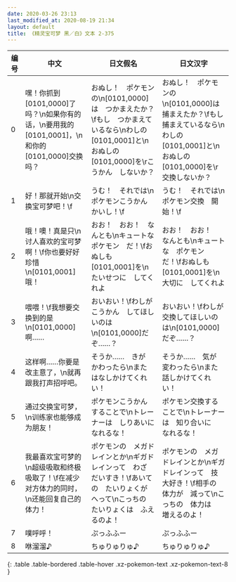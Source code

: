 ```yaml
---
date: 2020-03-26 23:13
last_modified_at: 2020-08-19 21:34
layout: default
title: 《精灵宝可梦 黑／白》文本 2-375
---
```

| 编号 | 中文 | 日文假名 | 日文汉字 |
| ---- | ---- | ---- | --- |
| 0 | 嘿！你抓到[0101,0000]了吗？\n如果你有的话，\n要用我的[0101,0001]，\n和你的[0101,0000]交换吗？ | おぬし！　ポケモンの\n[0101,0000]は　つかまえたか？\fもし　つかまえているなら\nわしの　[0101,0001]と\nおぬしの　[0101,0000]を\rこうかん　しないか？ | おぬし！　ポケモンの\n[0101,0000]は　捕まえたか？\fもし　捕まえているなら\nわしの　[0101,0001]と\nおぬしの　[0101,0000]を\r交換しないか？ |
| 1 | 好！那就开始\n交换宝可梦吧！\f | うむ！　それでは\nポケモンこうかん　かいし！\f | うむ！　それでは\nポケモン交換　開始！\f |
| 2 | 哦！噢！真是只\n讨人喜欢的宝可梦啊！\f你也要好好珍惜\n[0101,0001]哦！ | おお！　おお！　なんとも\nキュートな　ポケモン　だ！\fおぬしも　[0101,0001]を\nたいせつに　してくれよ | おお！　おお！　なんとも\nキュートな　ポケモン　だ！\fおぬしも　[0101,0001]を\n大切に　してくれよ |
| 3 | 喂喂！\f我想要交换到的是\n[0101,0000]啊…… | おいおい！\fわしが　こうかん　してほしいのは\n[0101,0000]だぞ……？ | おいおい！\fわしが　交換してほしいのは\n[0101,0000]だぞ……？ |
| 4 | 这样啊……你要是改主意了，\n就再跟我打声招呼吧。 | そうか……　きが　かわったら\nまた　はなしかけてくれい！ | そうか……　気が　変わったら\nまた　話しかけてくれい！ |
| 5 | 通过交换宝可梦，\n训练家也能够成为朋友！ | ポケモンこうかん　することで\nトレーナーは　しりあいに　なれるな！ | ポケモン交換する　ことで\nトレーナーは　知り合いに　なれるな！ |
| 6 | 我最喜欢宝可梦的\n超级吸取和终极吸取了！\f在减少对方体力的同时，\n还能回复自己的体力！ | ポケモンの　メガドレインとか\nギガドレインって　わざ　だいすき！\fあいての　たいりょくが　へって\nこっちの　たいりょくは　ふえるのよ！ | ポケモンの　メガドレインとか\nギガドレインって　技　大好き！\f相手の　体力が　減って\nこっちの　体力は　増えるのよ！ |
| 7 | 噗呼呼！ | ぷっふふー | ぷっふふー |
| 8 | 咻溜溜♪ | ちゅりゅりゅ♪ | ちゅりゅりゅ♪ |
{: .table .table-bordered .table-hover .xz-pokemon-text .xz-pokemon-text-8 }